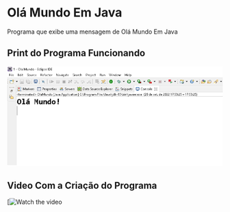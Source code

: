 # Olá Mundo Em Java
 Programa que exibe uma mensagem de Olá Mundo Em Java

 ## Print do Programa Funcionando
![Currículo no Computador](Ola_Mundo_Em_Java.png)

## Video Com a Criação do Programa
[![Watch the video](https://youtu.be/pLQoKsSg2so)

